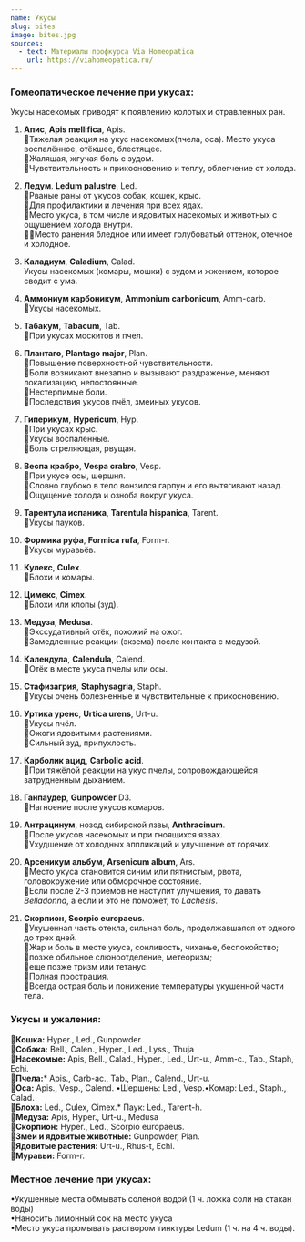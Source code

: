 ```yaml
---
name: Укусы
slug: bites
image: bites.jpg
sources:
  - text: Материалы профкурса Via Homeopatica
    url: https://viahomeopatica.ru/
---
```

### Гомеопатическое лечение при укусах:

Укусы насекомых приводят к появлению колотых и отравленных ран.

1. **Апис**, **Apis mellifica**, Apis.<br> 
🔹Тяжелая реакция на укус насекомых(пчела, оса). Место укуса воспалённое, отёкшее, блестящее.<br>
🔹Жалящая, жгучая боль с зудом.<br> 
🔹Чувствительность к прикосновению и теплу, облегчение от холода.

2. **Ледум**. **Ledum palustre**, Led.<br> 
🔹Рваные раны от укусов собак, кошек, крыс.<br> 
🔹Для профилактики и лечения при всех ядах.<br> 
🔹Место укуса, в том числе и ядовитых насекомых и животных с ощущением холода внутри.<br> 
🔹🔹Место ранения бледное или имеет голубоватый оттенок, отечное и холодное.

3. **Каладиум**, **Caladium**, Calad.<br> 
Укусы насекомых (комары, мошки) с зудом и жжением, которое сводит с ума.

4. **Аммониум карбоникум**, **Ammonium carbonicum**, Amm-carb.<br>
🔹Укусы насекомых.

5. **Табакум**, **Tabacum**, Tab.<br> 
🔹При укусах москитов и пчел.

6. **Плантаго**, **Plantago major**, Plan.<br> 
🔹Повышение поверхностной чувствительности.<br> 
🔹Боли возникают внезапно и вызывают раздражение, меняют локализацию, непостоянные.<br> 
🔹Нестерпимые боли.<br>
🔹Последствия укусов пчёл, змеиных укусов.

7. **Гиперикум**, **Hypericum**, Hyp.<br> 
🔹При укусах крыс.<br> 
🔹Укусы воспалённые.<br> 
🔹Боль стреляющая, рвущая.

8. **Веспа крабро**, **Vespa crabro**, Vesp.<br> 
🔹При укусе осы, шершня.<br> 
🔹Словно глубоко в тело вонзился гарпун и его вытягивают назад.<br> 
🔹Ощущение холода и озноба вокруг укуса.

9. **Тарентула испаника**, **Tarentula hispanica**, Tarent.<br>
🔹Укусы пауков.

10. **Формика руфа**, **Formica rufa**, Form-r.<br> 
🔹Укусы муравьёв.

11. **Кулекс**, **Culex**.<br> 
🔹Блохи и комары.

12. **Цимекс**, **Cimex**.<br> 
🔹Блохи или клопы (зуд).

13. **Медуза**, **Medusa**.<br> 
🔹Экссудативный отёк, похожий на ожог.<br> 
🔹Замедленные реакции (экзема) после контакта с медузой.

14. **Календула**, **Calendula**, Calend.<br> 
🔹Отёк в месте укуса пчелы или осы.

15. **Стафизагрия**, **Staphysagria**, Staph.<br> 
🔹Укусы очень болезненные и чувствительные к прикосновению.

16. **Уртика уренс**, **Urtica urens**, Urt-u.<br> 
🔹Укусы пчёл.<br> 
🔹Ожоги ядовитыми растениями.<br> 
🔹Сильный зуд, припухлость.

17. **Карболик ацид**, **Carbolic acid**.<br> 
🔹При тяжёлой реакции на укус пчелы, сопровождающейся затрудненным дыханием.

18. **Ганпаудер**, **Gunpowder** D3.<br> 
🔹Нагноение после укусов комаров.

19. **Антрацинум**, нозод сибирской язвы, **Anthracinum**.<br> 
🔹После укусов насекомых и при гноящихся язвах.<br> 
🔹Ухудшение от холодных аппликаций и улучшение от горячих.

20. **Арсеникум альбум**, **Arsenicum album**, Ars.<br> 
🔹Место укуса становится синим или пятнистым, рвота, головокружение или обморочное состояние.<br> 
🔹Если после 2-3 приемов не наступит улучшения, то давать *Belladonna*, а если и это не поможет, то *Lachesis*.

21. **Скорпион**, **Scorpio europaeus**.<br> 
🔹Укушенная часть отекла, сильная боль, продолжавшаяся от одного до трех дней.<br> 
🔹Жар и боль в месте укуса, сонливость, чиханье, беспокойство;<br> 
🔹позже обильное слюноотделение, метеоризм;<br> 
🔹еще позже тризм или тетанус.<br> 
🔹Полная прострация.<br> 
🔹Всегда острая боль и понижение температуры укушенной части тела.

### Укусы и ужаления:

🔸**Кошка:** Hyper., Led., Gunpowder<br>
🔸**Собака:** Bell., Calen., Hyper., Led., Lyss., Thuja<br>
🔸**Насекомые:** Apis, Bell., Calad., Hyper., Led., Urt-u., Amm-c., Tab., Staph, Echi.<br>
🔸**Пчела:*** Apis., Carb-ac., Tab., Plan., Calend., Urt-u.<br>
🔸**Оса:** Apis., Vesp., Calend. •Шершень: Led., Vesp.•Комар: Led., Staph., Calad.<br>
🔸**Блоха:** Led., Culex, Cimex.* Паук: Led., Tarent-h.<br>
🔸**Медуза:** Apis, Hyper., Urt-u., Medusa<br>
🔸**Скорпион:** Hyper., Led., Scorpio europaeus.<br>
🔸**Змеи и ядовитые животные:** Gunpowder, Plan.<br>
🔸**Ядовитые растения:** Urt-u., Rhus-t, Echi.<br>
🔸**Муравьи:** Form-r. 

### Местное лечение при укусах:

•Укушенные места обмывать соленой водой (1 ч. ложка соли на стакан воды)<br>
•Наносить лимонный сок на место укуса<br>
•Место укуса промывать раствором тинктуры Ledum (1 ч. на 4 ч. воды).
